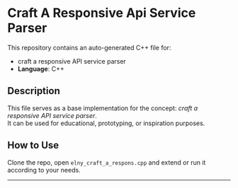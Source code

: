 # Craft A Responsive Api Service Parser

This repository contains an auto-generated C++ file for:

- craft a responsive API service parser
- **Language**: C++

## Description

This file serves as a base implementation for the concept: *craft a responsive API service parser*.  
It can be used for educational, prototyping, or inspiration purposes.

## How to Use

Clone the repo, open `elny_craft_a_respons.cpp` and extend or run it according to your needs.

---


